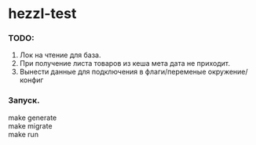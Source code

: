 
# hezzl-test


### TODO: 
  1. Лок на чтение для база.
  2. При получение листа товаров из кеша мета дата не приходит.
  3. Вынести данные для подключения в флаги/переменые окружение/конфиг

### Запуск.
make generate  
make migrate  
make run  
